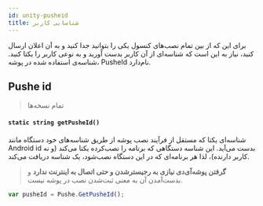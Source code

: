 ```yaml
---
id: unity-pusheid
title: شناسایی کاربر
---
```


برای این که از بین تمام نصب‌های کنسول یکی را بتوانید جدا کنید و به آن اعلان ارسال کنید، نیاز به این است که شناسه‌ای از آن کاربر بدست آورید و به‌ نوعی کاربر را یکتا کنید. شناسه‌ی استفاده شده در پوشه، PusheId نام‌دارد.

## Pushe id
> تمام نسخه‌ها

<div dir='ltr'>

#### `static string getPusheId()`

</div>

شناسه‌ای یکتا که مستقل از فرآیند نصب پوشه از طریق شناسه‌های خود دستگاه مانند Android id بدست می‌آید.
این شناسه دستگاهی که برنامه را نصب‌کرده یکتا می‌کند (و نه کاربر دارنده)، لذا هر برنامه‌ای که در این دستگاه نصب‌شود، یک شناسه دریافت می‌کند.



> **گرفتن پوشه‌آی‌دی نیازی به رجیسترشدن و حتی اتصال به اینترنت ندارد** و بدست‌آمدن آن به معنی ثبت‌شدن نصب در پوشه نیست.

```js
var pusheId = Pushe.GetPusheId();

```